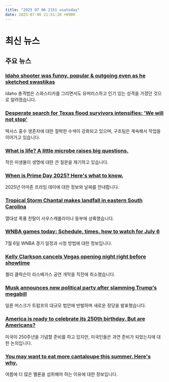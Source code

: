 ```yaml
---
title: "2025 07 06 2151 usatoday"
date: 2025-07-06 21:51:28 +0900
---
```


# 최신 뉴스

## 주요 뉴스
### [Idaho shooter was funny, popular & outgoing even as he sketched swastikas](https://www.usatoday.com/story/news/nation/2025/07/06/idaho-shooter-not-typical-loner/84431996007/)
Idaho 총격범은 스와스티카를 그리면서도 유머러스하고 인기 있는 성격을 가졌던 것으로 알려졌습니다.

### [Desperate search for Texas flood survivors intensifies: 'We will not stop'](https://www.usatoday.com/story/news/nation/2025/07/06/texas-flooding-live-updates-sunday/84479748007/)
텍사스 홍수 생존자에 대한 절박한 수색이 강화되고 있으며, 구조팀은 계속해서 작업을 이어가고 있습니다.

### [What is life? A little microbe raises big questions.](https://www.usatoday.com/story/news/nation/2025/07/06/microbe-raises-questions-about-life/84428810007/)
작은 미생물이 생명에 대한 큰 질문을 제기하고 있습니다.

### [When is Prime Day 2025? Here's what to know.](https://www.usatoday.com/story/money/2025/07/06/amazon-prime-day-2025-dates-deals/84430622007/)
2025년 아마존 프라임 데이에 대한 정보와 날짜를 안내합니다.

### [Tropical Storm Chantal makes landfall in eastern South Carolina](https://www.usatoday.com/story/news/nation/2025/07/06/storm-tracker-tropical-storm-chantal-forecast-path/84479188007/)
열대성 폭풍 찬탈이 사우스캐롤라이나 동부에 상륙했습니다.

### [WNBA games today: Schedule, times, how to watch for July 6](https://www.usatoday.com/story/sports/wnba/2025/07/06/wnba-games-today-schedule-times-tv-07062025/84483456007/)
7월 6일 WNBA 경기 일정과 시청 방법에 대한 정보입니다.

### [Kelly Clarkson cancels Vegas opening night right before showtime](https://www.usatoday.com/story/entertainment/celebrities/2025/07/05/kelly-clarkson-cancels-vegas-opening-night-right-before-showtime/84478344007/)
켈리 클락슨이 라스베가스 공연 개막을 직전에 취소했습니다.

### [Musk announces new political party after slamming Trump's megabill](https://www.usatoday.com/story/news/politics/2025/07/05/elon-musk-new-america-party-rift-donald-trump/84480422007/)
일론 머스크가 트럼프의 대규모 법안에 반발하며 새로운 정당을 발표했습니다.

### [America is ready to celebrate its 250th birthday. But are Americans?](https://www.usatoday.com/story/news/nation/2025/07/06/america-250th-birthday-celebration-waning-patriotism/84430886007/)
미국이 250주년을 기념할 준비를 하고 있지만, 미국인들은 과연 준비가 되었는지에 대한 논의입니다.

### [You may want to eat more cantaloupe this summer. Here's why.](https://www.usatoday.com/story/life/health-wellness/2025/07/06/is-cantaloupe-good-for-you/84352609007/)
여름에 더 많은 멜론을 섭취해야 하는 이유에 대한 정보입니다.